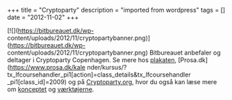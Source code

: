 +++
title = "Cryptoparty"
description = "imported from wordpress"
tags = []
date = "2012-11-02"
+++

[![](https://bitbureauet.dk/wp-
content/uploads/2012/11/cryptopartybanner.png)](https://bitbureauet.dk/wp-
content/uploads/2012/11/cryptopartybanner.png) Bitbureauet anbefaler og
deltager i Cryptoparty Copenhagen. Se mere hos
[plakaten](http://i.imgur.com/JoaQJ.png), [Prosa.dk](https://www.prosa.dk/kale
nder/kursus/?tx_lfcoursehandler_pi1\[action\]=class_details&tx_lfcoursehandler
_pi1\[class_id\]=2009) og på
[Cryptoparty.org](https://cryptoparty.org/wiki/Copenhagen), hvor du også kan
læse mere om [konceptet](https://cryptoparty.org/wiki/CryptoParty) og
[værktøjerne](https://cryptoparty.org/wiki/Resources).

